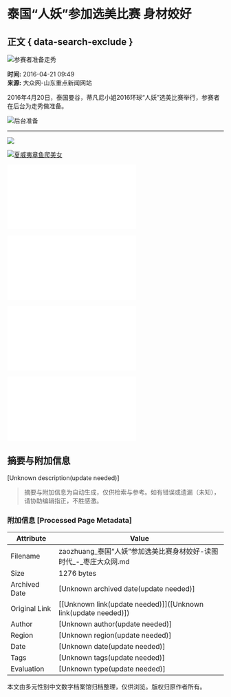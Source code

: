 # 泰国“人妖”参加选美比赛 身材姣好

## 正文 { data-search-exclude }


![参赛者准备走秀](http://www.dzwww.com/images200911/dzwww-news_02.jpg)

**时间:** 2016-04-21 09:49  
**来源:** 大众网-山东重点新闻网站  

2016年4月20日，泰国曼谷，蒂凡尼小姐2016环球“人妖”选美比赛举行，参赛者在后台为走秀做准备。

![后台准备](http://himg2.huanqiu.com/attachment2010/2016/0421/09/12/20160421091223496.jpg)

---

![](rr_75.png)

[![夏威夷章鱼爬美女](./W020160421356951582560.jpg)](./t20160421_14177662.htm "夏威夷章鱼爬美女身上搭便车 艳福不浅")

[![NASA宇航员从太空拍摄极光](./t20160421_14177660.htm)](./t20160421_14177660.htm "NASA宇航员从太空拍摄极光 美轮美奂")

[![青藏高原冰川持续融化](./t20160421_14177659.htm)](./t20160421_14177659.htm "青藏高原冰川持续融化消退")

[![潜水者潜入奥地利翠湖拍照](./t20160421_14177658.htm)](./t20160421_14177658.htm "潜水者潜入奥地利翠湖拍照 美不胜收")

[![全球最苦工作：记录盐工生活](./t20160411_14128174.htm)](./t20160411_14128174.htm "全球最苦工作：记录“地狱之门”的盐工生活")
<!-- tcd_original_link https://zaozhuang.dzwww.com/synr/tj/201604/t20160421_14177661.htm -->


## 摘要与附加信息

<!-- tcd_abstract -->
[Unknown description(update needed)]
<!-- tcd_abstract_end -->

> 摘要与附加信息为自动生成，仅供检索与参考。如有错误或遗漏（未知），请协助编辑指正，不胜感激。

### 附加信息 [Processed Page Metadata]

| Attribute       | Value                                  |
|-----------------|----------------------------------------|
| Filename        | zaozhuang_泰国“人妖”参加选美比赛身材姣好-读图时代_-_枣庄大众网.md                             |
| Size            | 1276 bytes                           |
| Archived Date   | [Unknown archived date(update needed)]                             |
| Original Link   | [[Unknown link(update needed)]]([Unknown link(update needed)])                       |
| Author          | [Unknown author(update needed)]                               |
| Region          | [Unknown region(update needed)]                               |
| Date            | [Unknown date(update needed)]                                 |
| Tags            | [Unknown tags(update needed)]                                 |
| Evaluation            | [Unknown type(update needed)]                                 |
<!-- tcd_table_end -->

本文由多元性别中文数字档案馆归档整理，仅供浏览。版权归原作者所有。

